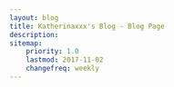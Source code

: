 ```yaml
---
layout: blog
title: Katherinaxxx's Blog - Blog Page
description: 
sitemap:
    priority: 1.0
    lastmod: 2017-11-02
    changefreq: weekly
---
```

